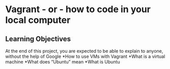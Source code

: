 # Vagrant - or - how to code in your local computer
## Learning Objectives
At the end of this project, you are expected to be able to explain to anyone, without the help of Google
*How to use VMs with Vagrant
*What is a virtual machine
*What does “Ubuntu” mean
*What is Ubuntu
